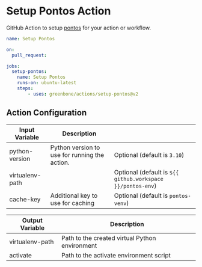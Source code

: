 # Setup Pontos Action

GitHub Action to setup [pontos](https://github.com/greenbone/pontos) for your
action or workflow.

```yml
name: Setup Pontos

on:
  pull_request:

jobs:
  setup-pontos:
    name: Setup Pontos
    runs-on: ubuntu-latest
    steps:
        - uses: greenbone/actions/setup-pontos@v2
```

## Action Configuration

|Input Variable|Description| |
|--------------|-----------|-|
| python-version | Python version to use for running the action. | Optional (default is `3.10`) |
| virtualenv-path |  | Optional (default is `${{ github.workspace }}/pontos-env`) |
| cache-key | Additional key to use for caching | Optional (default is `pontos-venv`) |


|Output Variable|Description|
|---------------|-----------|
| virtualenv-path | Path to the created virtual Python environment |
| activate | Path to the activate environment script |
